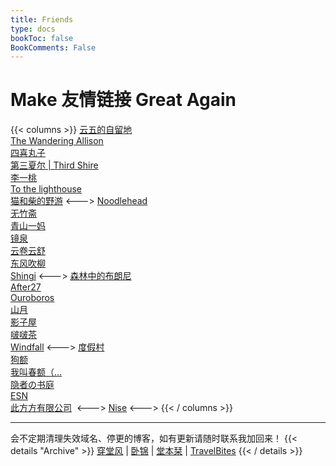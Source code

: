 ```yaml
---
title: Friends
type: docs
bookToc: false
BookComments: False
---
```

# Make 友情链接 Great Again
{{< columns >}}
[云五的自留地](https://yukieyun.net/)\
[The Wandering Allison](https://thewanderingallison.github.io/)\
[四喜丸子](https://fourhappylions.com/)\
[第三夏尔 | Third Shire](https://thirdshire.com/) \
[李一桃](https://yitaoli2023.github.io/yitaoli/) \
[To the lighthouse](http://owlswims.com/) \
[猫和柴的野游](https://meowshiba.com/)
<--->
[Noodlehead](http://noodlehead.life/)\
[无竹斋](http://bamboobone9.com/) \
[青山一妈](https://www.notion.so/e3d519283a9f4412acc1d174ec94e30d) \
[镜泉](https://www.notion.so/1eabb27c1e9c4db7b4480ae7e3d86b02) \
[云卷云舒](https://ephemeris.page/) \
[东风吹柳](https://dongfeng.space/) \
[Shingi](https://www.shingireservation.com/)
<--->
[森林中的布朗尼](http://pandapanderson.wordpress.com/) \
[After27](http://after27.me/)\
[Ouroboros](https://utopia.pursuitus.com/) \
[山月](https://sanguok.com/) \
[影子屋](https://blog.bgme.me/) \
[啵啵茶](https://changxiawushi.github.io/) \
[Windfall](https://blog.conditionalwind.space/)
<--->
[度假村](http://yocson.com/)\
[狗额](https://xnth97.github.io/) \
[我叫春额（…](http://brookcl.in/) \
[隐者の书庭](http://paxinla.github.io/)\
[ESN](https://blog-rouge-xi.vercel.app/) \
[此方方有限公司](https://blog.konata.co/) 
<--->
[Nise](https://blog.wraith615.xyz/)
<--->
{{< / columns >}}

---
会不定期清理失效域名、停更的博客，如有更新请随时联系我加回来！
{{< details "Archive" >}}
[穿堂风](https://machasoul.com/) | [卧锦](https://crescendomeow.wordpress.com/) | [堂本栞](https://shiorireads.ca/) | 
[TravelBites](http://travelbites.life/)
{{< / details >}}
